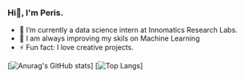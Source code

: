 ### Hi👋, I'm Peris.

- 🔭 I’m currently a data science intern at Innomatics Research Labs.
- 🌱 I am always improving my skils on Machine Learning
- ⚡ Fun fact: I love creative projects.

[![Anurag's GitHub stats](https://github-readme-stats.vercel.app/api?username=PerisN&hide=stars,prs,contribs&count_private=true&show_icons=true&theme=github_dark)]
[![Top Langs](https://github-readme-stats.vercel.app/api/top-langs/?username=PerisN&layout=compact&theme=github_dark)]
